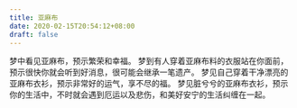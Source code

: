 ```yaml
---
title: 亚麻布
date: 2020-02-15T20:54:12+08:00
draft: false
---
```


梦中看见亚麻布，预示繁荣和幸福。
梦到有人穿着亚麻布料的衣服站在你面前，预示很快你就会听到好消息，很可能会继承一笔遗产。
梦见自己穿着干净漂亮的亚麻布衣衫，预示非常好的运气，享不尽的福。
梦见脏兮兮的亚麻布衣衫，预示你的生活中，不时就会遇到厄运以及悲伤，和美好安宁的生活纠缠在一起。
